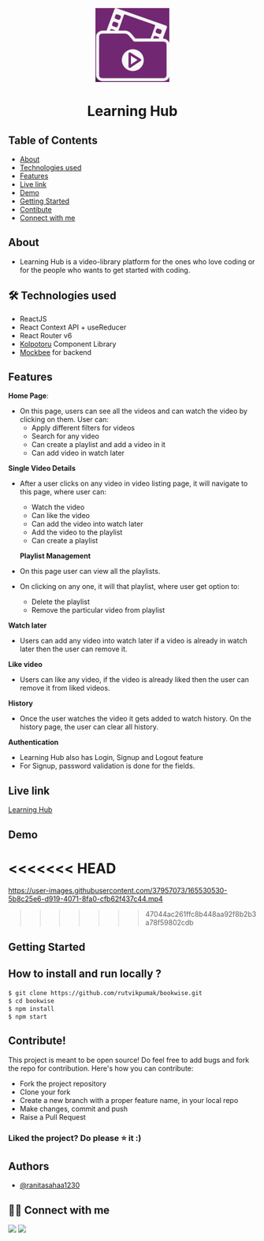 <div align="center">

<img alt="learninh hub logo" src="src/assets/logo.png" width="150px" height="150px" />

# Learning Hub

</div>

## Table of Contents

- [About](#about)
- [Technologies used](#-technologies-used)
- [Features](#features)
- [Live link](#live-link)
- [Demo](#demo)
- [Getting Started](#getting-started)
- [Contibute](#contribute)
- [Connect with me](#-connect-with-me)

## About

- Learning Hub is a video-library platform for the ones who love coding or for the people who wants to get started with coding.

## 🛠 Technologies used

- ReactJS
- React Context API + useReducer
- React Router v6
- [Kolpotoru](https://kolpotoru-ui-design.netlify.app/) Component Library
- [Mockbee](https://mockbee.netlify.app/) for backend

## Features

<!-- **Home Page**:
- The home page consists of different categories, clicking them navigates the user to the video listing page with that category applied as a filter. -->

**Home Page**:

- On this page, users can see all the videos and can watch the video by clicking on them. User can:
  - Apply different filters for videos
  - Search for any video
  - Can create a playlist and add a video in it
  - Can add video in watch later

**Single Video Details**

- After a user clicks on any video in video listing page, it will navigate to this page, where user can:

  - Watch the video
  - Can like the video
  - Can add the video into watch later
  - Add the video to the playlist
  - Can create a playlist

  **Playlist Management**

- On this page user can view all the playlists.
- On clicking on any one, it will that playlist, where user get option to:
  - Delete the playlist
  - Remove the particular video from playlist

**Watch later**

- Users can add any video into watch later if a video is already in watch later then the user can remove it.

**Like video**

- Users can like any video, if the video is already liked then the user can remove it from liked videos.

**History**

- Once the user watches the video it gets added to watch history. On the history page, the user can clear all history.

**Authentication**

- Learning Hub also has Login, Signup and Logout feature
- For Signup, password validation is done for the fields.

## Live link

[Learning Hub](https://learning-hub-library.netlify.app/)

## Demo

<<<<<<< HEAD
=======

https://user-images.githubusercontent.com/37957073/165530530-5b8c25e6-d919-4071-8fa0-cfb62f437c44.mp4



>>>>>>> 47044ac261ffc8b448aa92f8b2b3a78f59802cdb
## Getting Started

## **How to install and run locally ?**

```
$ git clone https://github.com/rutvikpumak/bookwise.git
$ cd bookwise
$ npm install
$ npm start
```

## Contribute!

This project is meant to be open source! Do feel free to add bugs and fork the repo for contribution. Here's how you can contribute:

- Fork the project repository
- Clone your fork
- Create a new branch with a proper feature name, in your local repo
- Make changes, commit and push
- Raise a Pull Request

### Liked the project? Do please ⭐ it :)

## Authors

- [@ranitasahaa1230](https://github.com/ranitasahaa1230)

## 👩‍💻 Connect with me

<a href="https://twitter.com/Ifullofsunshine"><img src="https://img.shields.io/badge/Twitter-1DA1F2?style=for-the-badge&logo=twitter&logoColor=white"/></a>
<a href="https://www.linkedin.com/in/saharanitaa1230dreamer/"><img src="https://img.shields.io/badge/LinkedIn-0077B5?style=for-the-badge&logo=linkedin&logoColor=white"/></a>
